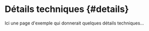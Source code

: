 # Détails techniques {#details}



Ici une page d'exemple qui donnerait quelques détails techniques...
